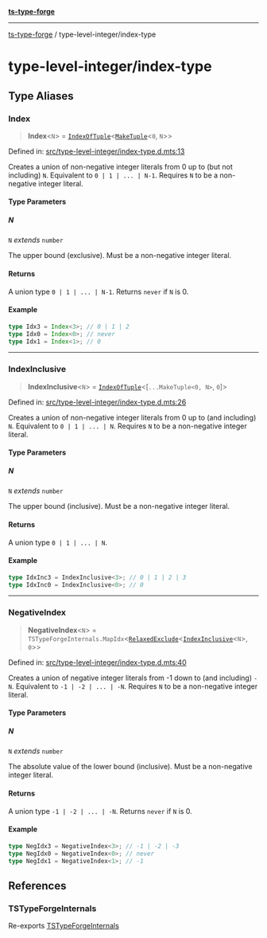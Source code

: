 [**ts-type-forge**](../README.md)

---

[ts-type-forge](../README.md) / type-level-integer/index-type

# type-level-integer/index-type

## Type Aliases

### Index

> **Index**\<`N`\> = [`IndexOfTuple`](../tuple-and-list/index-of-tuple.md#indexoftuple)\<[`MakeTuple`](../tuple-and-list/make-tuple.md#maketuple)\<`0`, `N`\>\>

Defined in: [src/type-level-integer/index-type.d.mts:13](https://github.com/noshiro-pf/ts-type-forge/blob/main/src/type-level-integer/index-type.d.mts#L13)

Creates a union of non-negative integer literals from 0 up to (but not including) `N`.
Equivalent to `0 | 1 | ... | N-1`.
Requires `N` to be a non-negative integer literal.

#### Type Parameters

##### N

`N` _extends_ `number`

The upper bound (exclusive). Must be a non-negative integer literal.

#### Returns

A union type `0 | 1 | ... | N-1`. Returns `never` if `N` is 0.

#### Example

```ts
type Idx3 = Index<3>; // 0 | 1 | 2
type Idx0 = Index<0>; // never
type Idx1 = Index<1>; // 0
```

---

### IndexInclusive

> **IndexInclusive**\<`N`\> = [`IndexOfTuple`](../tuple-and-list/index-of-tuple.md#indexoftuple)\<\[`...MakeTuple<0, N>`, `0`\]\>

Defined in: [src/type-level-integer/index-type.d.mts:26](https://github.com/noshiro-pf/ts-type-forge/blob/main/src/type-level-integer/index-type.d.mts#L26)

Creates a union of non-negative integer literals from 0 up to (and including) `N`.
Equivalent to `0 | 1 | ... | N`.
Requires `N` to be a non-negative integer literal.

#### Type Parameters

##### N

`N` _extends_ `number`

The upper bound (inclusive). Must be a non-negative integer literal.

#### Returns

A union type `0 | 1 | ... | N`.

#### Example

```ts
type IdxInc3 = IndexInclusive<3>; // 0 | 1 | 2 | 3
type IdxInc0 = IndexInclusive<0>; // 0
```

---

### NegativeIndex

> **NegativeIndex**\<`N`\> = `TSTypeForgeInternals.MapIdx`\<[`RelaxedExclude`](../record/std.md#relaxedexclude)\<[`IndexInclusive`](#indexinclusive)\<`N`\>, `0`\>\>

Defined in: [src/type-level-integer/index-type.d.mts:40](https://github.com/noshiro-pf/ts-type-forge/blob/main/src/type-level-integer/index-type.d.mts#L40)

Creates a union of negative integer literals from -1 down to (and including) `-N`.
Equivalent to `-1 | -2 | ... | -N`.
Requires `N` to be a non-negative integer literal.

#### Type Parameters

##### N

`N` _extends_ `number`

The absolute value of the lower bound (inclusive). Must be a non-negative integer literal.

#### Returns

A union type `-1 | -2 | ... | -N`. Returns `never` if `N` is 0.

#### Example

```ts
type NegIdx3 = NegativeIndex<3>; // -1 | -2 | -3
type NegIdx0 = NegativeIndex<0>; // never
type NegIdx1 = NegativeIndex<1>; // -1
```

## References

### TSTypeForgeInternals

Re-exports [TSTypeForgeInternals](../branded-types/brand/namespaces/TSTypeForgeInternals/README.md)
